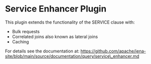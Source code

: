 # Service Enhancer Plugin

This plugin extends the functionality of the SERVICE clause with:

- Bulk requests
- Correlated joins also known as lateral joins
- Caching

For details see the documentation at: https://github.com/apache/jena-site/blob/main/source/documentation/query/service\_enhancer.md

